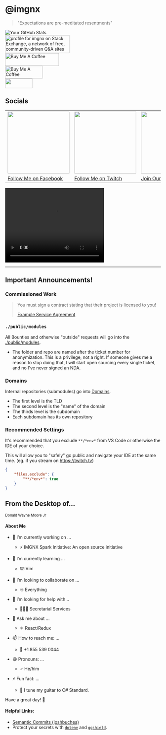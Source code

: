 # @imgnx

<link rel="stylesheet" href="_atf/output.css">

> <div class="text-lg">"Expectations are pre-meditated resentments"</div>

![Your GitHub Stats](https://github-readme-stats.vercel.app/api?username=imgnx&show_icons=true&theme=dark)
<br />
<a href="https://stackexchange.com/users/6538867"><img src="https://stackexchange.com/users/flair/6538867.png" width="208" height="58" alt="profile for imgnx on Stack Exchange, a network of free, community-driven Q&amp;A sites" title="profile for imgnx on Stack Exchange, a network of free, community-driven Q&amp;A sites"></a><br />
<a href="https://buymeacoffee.com/donaldmoore" target="_blank"><img src="https://cdn.buymeacoffee.com/buttons/default-orange.png" alt="Buy Me A Coffee" height="41" width="174"></a><br />
<a href="https://buymeacoffee.com/donaldmoore" target="_blank"><img src="https://github.com/user-attachments/assets/ce4bbf5e-af80-47dd-a7ad-210b4fef78fc" alt="Buy Me A Coffee" height="41" width="121" style="object-fit: contain"></a><br />
<a href="https://ipchicken.com" target="_blank"><img src="https://ipchicken.com/images/ipc.gif" width="88" height="31" border="0"></a><br />

## Socials

<!-- - [X](https://x.com/imgnxtion) -->
<table>
    <tr>
        <td>
            <a href="https://facebook.com/imgnxtion" target="_blank" style="float: left; position: relative;">
                <img src="https://storage.googleapis.com/re_imgnx/Assets/facebook.png" width="200" />
            </a>
        </td>
        <td>
            <a href="https://twitch.tv/imgnxtion" target="_blank" style="float: left;">
                <img src="https://storage.googleapis.com/re_imgnx/Assets/twitch.png" width="200" />
            </a>
        </td>
        <td>
            <a href="https://twitch.tv/imgnxtion" target="_blank" style="float: left;">
                <img src="https://storage.googleapis.com/re_imgnx/Assets/discord.png" width="200" />
            </a>
        </td>
    </tr>
    <tr>
        <td>
            <a href="https://facebook.com/imgnxtion" target="_blank" style="float: left; position: relative;">
                <span>Follow Me on Facebook</span>
            </a>
        </td>
        <td>
            <a href="https://twitch.tv/imgnxtion" target="_blank" style="float: left;">
                <span>Follow Me on Twitch</span>
            </a>
        </td>
        <td>
            <a href="https://discord.gg/WYusjreP4n" target="_blank" style="float: left;">
                <span>Join Our Discord Channel</span>
            </a>
        </td>
    </tr>
</table>

<video width="320" height="240" controls>
  <source src="https://storage.googleapis.com/re_imgnx/Assets/brctl.mov" type="video/quicktime">
  Your browser does not support the video tag.
</video>

****

## Important Announcements!

### Commissioned Work

> You must sign a contract stating that their project is licensed to you!
>
> [Example Service Agreement](https://bit.ly/imgnx)

### `./public/modules`

All Bounties and otherwise "outside" requests will go into the [./public/modules](./public/modules).

- The folder and repo are named after the ticket number for anonymization. This is a privilege, not a right. If someone gives me a reason to stop doing that, I will start open sourcing every single ticket, and no I've never signed an NDA.

### Domains

Internal repositories (submodules) go into [Domains](./Domains).

- The first level is the TLD
- The second level is the "name" of the domain
- The thirds level is the subdomain
- Each subdomain has its own repository

### Recommended Settings

It's recommended that you exclude `**/*env*` from VS Code or otherwise the IDE of your choice.

This will allow you to "safely" go public and navigate your IDE at the same time.
(eg. if you stream on <https://twitch.tv>)

```settings.json
{
    "files.exclude": {
        "**/*env*": true
    }
}
```

<h2 class="mb-10 border-0">
  <span class="!text-sm">From the Desktop of...</span>
  <br />
</h2>

<small class="text-4xl">Donald Wayne Moore Jr</small>

#### About Me

- 🔭 I’m currently working on ...
  - ⚡️ IMGNX Spark Initiative: An open source initiative

- 🌱 I’m currently learning ...
  - ⌨️ Vim

- 👯 I’m looking to collaborate on ...
  - ♾️ Everything

- 🤔 I’m looking for help with ..
  - 👩🏽‍💼 Secretarial Services

- 💬 Ask me about ...
  - ⚛️ React/Redux

- 📫 How to reach me: ...
  - 📱 +1 855 539 0044

- 😄 Pronouns: ...
  - ♂ He/him

- ⚡ Fun fact: ...
  - 🎸 I tune my guitar to C# Standard.

Have a great day! 👋


#### Helpful Links:

- [Semantic Commits (joshbuchea)](https://gist.github.com/joshbuchea/6f47e86d2510bce28f8e7f42ae84c716)
- Protect your secrets with [`dotenv`](https://dotenv.org) and [`ggshield`](<https://github.com/GitGuardian/ggshield>).

